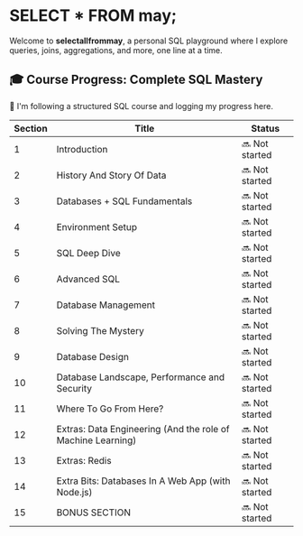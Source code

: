# SELECT \* FROM may;

Welcome to **selectallfrommay**, a personal SQL playground where I explore queries, joins, aggregations, and more, one line at a time.

## 🎓 Course Progress: Complete SQL Mastery

📘 I'm following a structured SQL course and logging my progress here.

| Section | Title                                                       | Status         |
| ------- | ----------------------------------------------------------- | -------------- |
| 1       | Introduction                                                | 🔜 Not started |
| 2       | History And Story Of Data                                   | 🔜 Not started |
| 3       | Databases + SQL Fundamentals                                | 🔜 Not started |
| 4       | Environment Setup                                           | 🔜 Not started |
| 5       | SQL Deep Dive                                               | 🔜 Not started |
| 6       | Advanced SQL                                                | 🔜 Not started |
| 7       | Database Management                                         | 🔜 Not started |
| 8       | Solving The Mystery                                         | 🔜 Not started |
| 9       | Database Design                                             | 🔜 Not started |
| 10      | Database Landscape, Performance and Security                | 🔜 Not started |
| 11      | Where To Go From Here?                                      | 🔜 Not started |
| 12      | Extras: Data Engineering (And the role of Machine Learning) | 🔜 Not started |
| 13      | Extras: Redis                                               | 🔜 Not started |
| 14      | Extra Bits: Databases In A Web App (with Node.js)           | 🔜 Not started |
| 15      | BONUS SECTION                                               | 🔜 Not started |

